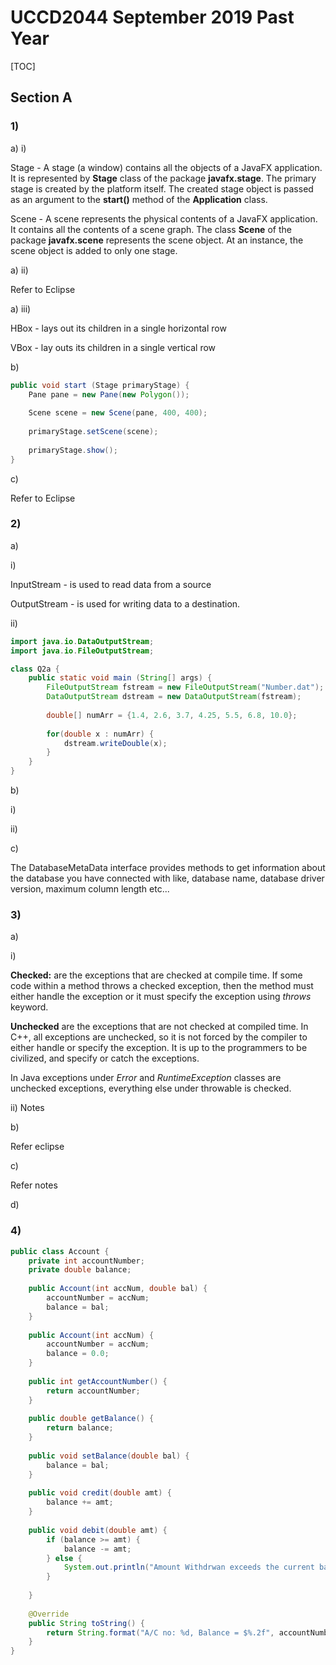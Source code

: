 # UCCD2044 September 2019 Past Year

[TOC]

## Section A

### 1)

a) i)

Stage - A stage (a window) contains all the objects of a JavaFX application. It is represented by **Stage** class of the package **javafx.stage**. The primary stage is created by the platform itself. The created stage object is passed as an argument to the **start()** method of the **Application** class.

Scene - A scene represents the physical contents of a JavaFX application. It contains all the contents of a scene graph. The class **Scene** of the package **javafx.scene** represents the scene object. At an instance, the scene object is added to only one stage.

 a) ii)

Refer to Eclipse

a) iii)

HBox - lays out its children in a single horizontal row

VBox - lay outs its children in a single vertical row

b)

```java
public void start (Stage primaryStage) {
    Pane pane = new Pane(new Polygon());
    
    Scene scene = new Scene(pane, 400, 400);
    
    primaryStage.setScene(scene);
    
    primaryStage.show();
}
```

c)

Refer to Eclipse

### 2)

a)

i)

InputStream - is used to read data from a source 

OutputStream - is used for writing data to a destination.

ii)

```java
import java.io.DataOutputStream;
import java.io.FileOutputStream;

class Q2a {
    public static void main (String[] args) {
        FileOutputStream fstream = new FileOutputStream("Number.dat");
        DataOutputStream dstream = new DataOutputStream(fstream);
        
        double[] numArr = {1.4, 2.6, 3.7, 4.25, 5.5, 6.8, 10.0};
        
        for(double x : numArr) {
            dstream.writeDouble(x);
        }
    }
}
```

b)

i)

ii)

c)

The DatabaseMetaData interface provides methods to get information about the database you have connected with like, database name, database driver version, maximum column length etc...

### 3)

a)

i)

**Checked:** are the exceptions that are checked at compile time. If some code within a method throws a checked exception, then the method must either handle the exception or it must specify the exception using *throws* keyword.

**Unchecked** are the exceptions that are not checked at compiled time. In C++, all exceptions are unchecked, so it is not forced by the compiler to either handle or specify the exception. It is up to the programmers to be civilized, and specify or catch the exceptions.

In Java exceptions under *Error* and *RuntimeException* classes are unchecked exceptions, everything else under throwable is checked.

ii) Notes

b)

Refer eclipse

c)

Refer notes

d)

### 4)

```java
public class Account {
    private int accountNumber;
   	private double balance;
    
    public Account(int accNum, double bal) {
        accountNumber = accNum;
        balance = bal;
    }
    
    public Account(int accNum) {
        accountNumber = accNum;
        balance = 0.0;
    }
    
    public int getAccountNumber() {
        return accountNumber;
    }
    
    public double getBalance() {
        return balance;
    }
    
    public void setBalance(double bal) {
        balance = bal;
    }
    
    public void credit(double amt) {
        balance += amt;
    }
    
    public void debit(double amt) {
        if (balance >= amt) {
            balance -= amt;
		} else {
            System.out.println("Amount Withdrwan exceeds the current balance!");
        }
        
    }
    
    @Override
    public String toString() {
        return String.format("A/C no: %d, Balance = $%.2f", accountNumber, balance);
    }
}
```







